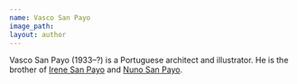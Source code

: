 ```yaml
---
name: Vasco San Payo
image_path:
layout: author
---
```

Vasco San Payo (1933–?) is a Portuguese architect and illustrator. He is the brother of <a class="text-cat-link author" href="/authors/Irene San Payo/">Irene San Payo</a> and <a class="text-cat-link author" href="/authors/Nuno San Payo/">Nuno San Payo</a>.
